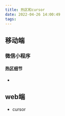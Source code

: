 ```yaml
---
title: 热区和cursor
date: 2022-04-26 14:00:49
tags:
---
```

## 移动端
### 微信小程序
#### 热区细节
- 





## web端
- cursor